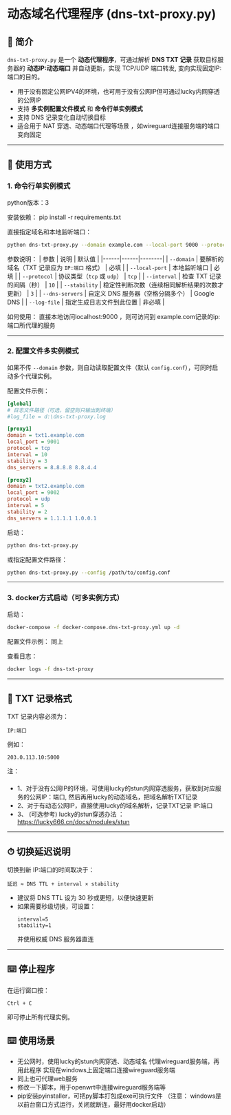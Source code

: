 # 动态域名代理程序 (dns-txt-proxy.py)

## 📌 简介
`dns-txt-proxy.py` 是一个 **动态代理程序**，可通过解析 **DNS TXT 记录** 获取目标服务器的 **动态IP:动态端口** 并自动更新，实现 TCP/UDP 端口转发, 变向实现固定IP:端口的目的。
- 用于没有固定公网IPV4的环境，也可用于没有公网IP但可通过lucky内网穿透的公网IP
- 支持 **多实例配置文件模式** 和 **命令行单实例模式**
- 支持 DNS 记录变化自动切换目标
- 适合用于 NAT 穿透、动态端口代理等场景 ，如wireguard连接服务端的端口 变向固定
---

## 🚀 使用方式

### 1. 命令行单实例模式
python版本：3

安装依赖： pip install -r requirements.txt

直接指定域名和本地监听端口：
```bash
python dns-txt-proxy.py --domain example.com --local-port 9000 --protocol tcp --interval 5 --stability 1 --dns-servers 8.8.8.8 8.8.4.4
```
参数说明：
| 参数 | 说明 | 默认值 |
|------|------|--------|
| `--domain` | 要解析的域名（TXT 记录应为 `IP:端口` 格式） | 必填 |
| `--local-port` | 本地监听端口 | 必填 |
| `--protocol` | 协议类型（`tcp` 或 `udp`） | `tcp` |
| `--interval` | 检查 TXT 记录的间隔（秒） | `10` |
| `--stability` | 稳定性判断次数（连续相同解析结果的次数才更新） | `3` |
| `--dns-servers` | 自定义 DNS 服务器（空格分隔多个） | Google DNS |
| `--log-file` | 指定生成日志文件到此位置 | 非必填 |

如何使用：
  直接本地访问localhost:9000 ，则可访问到 example.com记录的ip:端口所代理的服务

---

### 2. 配置文件多实例模式
如果不传 `--domain` 参数，则自动读取配置文件（默认 `config.conf`），可同时启动多个代理实例。

配置文件示例：
```ini
[global]
# 日志文件路径（可选，留空则只输出到终端）
#log_file = d:\dns-txt-proxy.log

[proxy1]
domain = txt1.example.com
local_port = 9001
protocol = tcp
interval = 10
stability = 3
dns_servers = 8.8.8.8 8.8.4.4

[proxy2]
domain = txt2.example.com
local_port = 9002
protocol = udp
interval = 5
stability = 2
dns_servers = 1.1.1.1 1.0.0.1
```
启动：
```bash
python dns-txt-proxy.py
```
或指定配置文件路径：
```bash
python dns-txt-proxy.py --config /path/to/config.conf
```

---

### 3. docker方式启动（可多实例方式）
启动：
```bash
docker-compose -f docker-compose.dns-txt-proxy.yml up -d
```

配置文件示例：
同上

查看日志：
```bash
docker logs -f dns-txt-proxy
```


---

## 📄 TXT 记录格式
TXT 记录内容必须为：
```
IP:端口
```
例如：
```
203.0.113.10:5000
```
注：
#### 
- 1、对于没有公网IP的环境，可使用lucky的stun内网穿透服务，获取到对应服务的公网IP：端口,
     然后再用lucky的动态域名，把域名解析TXT记录
- 2、对于有动态公网IP，直接使用lucky的域名解析，记录TXT记录 IP:端口
- 3、 (可选参考) lucky的stun穿透办法 ：https://lucky666.cn/docs/modules/stun
---

## ⏱ 切换延迟说明
切换到新 IP:端口的时间取决于：
```
延迟 ≈ DNS TTL + interval × stability
```
- 建议将 DNS TTL 设为 30 秒或更短，以便快速更新
- 如果需要秒级切换，可设置：
  ```
  interval=5
  stability=1
  ```
  并使用权威 DNS 服务器直连

---

## ⌨️ 停止程序
在运行窗口按：
```
Ctrl + C
```
即可停止所有代理实例。


## ⌨️ 使用场景
- 无公网时，使用lucky的stun内网穿透、动态域名 代理wireguard服务端，再用此程序 实现在windows上固定端口连接wireguard服务端
- 同上也可代理web服务
- 修改一下脚本，用于openwrt中连接wireguard服务端等
- pip安装pyinstaller，可把py脚本打包成exe可执行文件 
 （注意： windows是以前台窗口方式运行，关闭就断连，最好用docker启动）